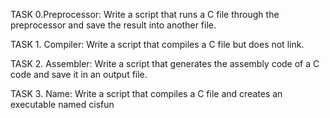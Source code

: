 TASK 0.Preprocessor: Write a script that runs a C file through the preprocessor and save the result into another file.


TASK 1. Compiler: Write a script that compiles a C file but does not link.

TASK 2. Assembler: Write a script that generates the assembly code of a C code and save it in an output file.

TASK 3. Name: Write a script that compiles a C file and creates an executable named cisfun
